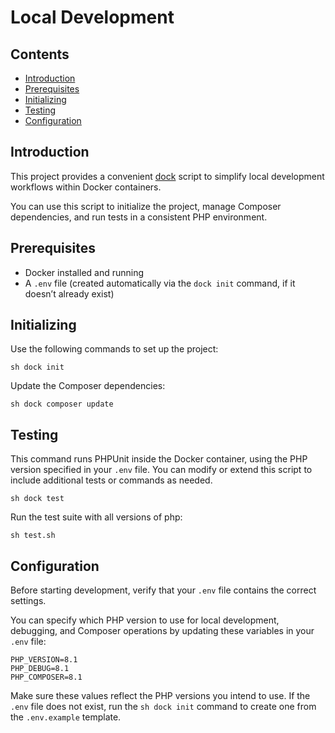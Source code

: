 # Local Development

## Contents

- [Introduction](#introduction)
- [Prerequisites](#prerequisites)
- [Initializing](#initializing)
- [Testing](#testing)
- [Configuration](#configuration)

## Introduction

This project provides a convenient [dock](https://github.com/zero-to-prod/dock) script to simplify local development workflows within Docker
containers.

You can use this script to initialize the project, manage Composer dependencies, and run tests in a consistent PHP environment.

## Prerequisites

- Docker installed and running
- A `.env` file (created automatically via the `dock init` command, if it doesn’t already exist)

## Initializing

Use the following commands to set up the project:

```shell
sh dock init
```

Update the Composer dependencies:

```shell
sh dock composer update
```

## Testing

This command runs PHPUnit inside the Docker container, using the PHP version specified in your `.env` file.
You can modify or extend this script to include additional tests or commands as needed.

```shell
sh dock test
```

Run the test suite with all versions of php:

```shell
sh test.sh
```

## Configuration

Before starting development, verify that your `.env` file contains the correct settings.

You can specify which PHP version to use for local development, debugging, and Composer operations by updating these variables in your `.env` file:

```dotenv
PHP_VERSION=8.1
PHP_DEBUG=8.1
PHP_COMPOSER=8.1
```

Make sure these values reflect the PHP versions you intend to use.
If the `.env` file does not exist, run the `sh dock init` command to create one from the `.env.example` template.